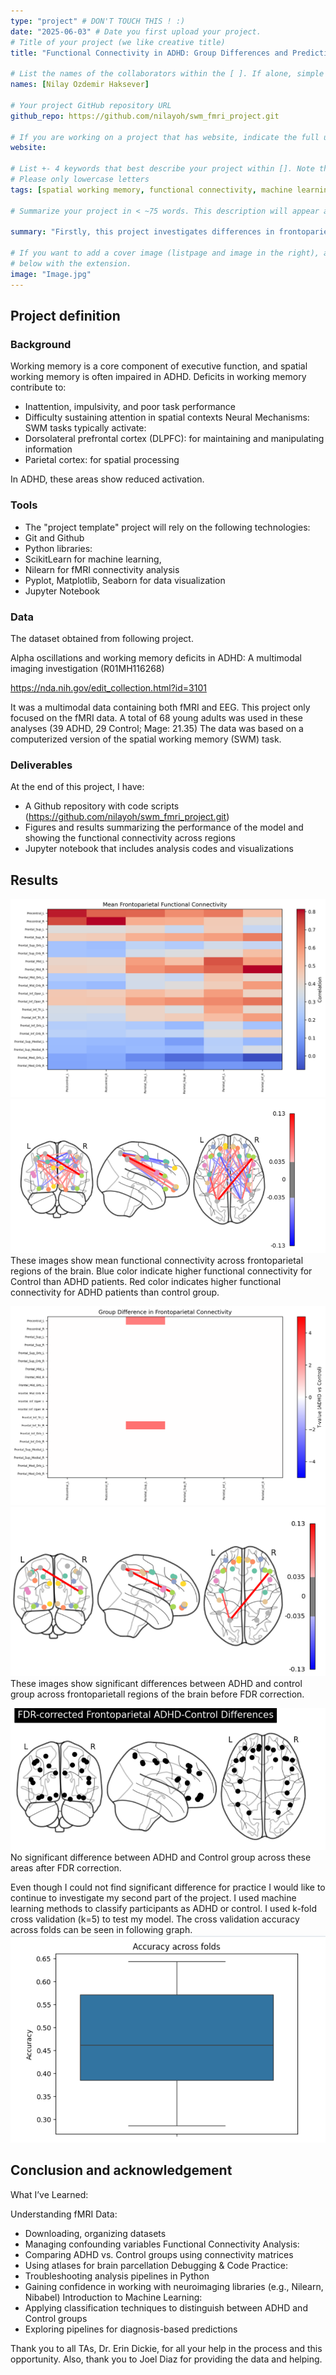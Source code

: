 ```yaml
---
type: "project" # DON'T TOUCH THIS ! :)
date: "2025-06-03" # Date you first upload your project.
# Title of your project (we like creative title)
title: "Functional Connectivity in ADHD: Group Differences and Predictive Modeling During Spatial Working Memory Task"

# List the names of the collaborators within the [ ]. If alone, simple put your name within []
names: [Nilay Ozdemir Haksever]

# Your project GitHub repository URL
github_repo: https://github.com/nilayoh/swm_fmri_project.git

# If you are working on a project that has website, indicate the full url including "https://" below or leave it empty.
website:

# List +- 4 keywords that best describe your project within []. Note that the project summary also involves a number of key words. Those are listed on top of the [github repository](https://github.com/brainhack-school2020/project_template), click `manage topics`.
# Please only lowercase letters
tags: [spatial working memory, functional connectivity, machine learning, ADHD]

# Summarize your project in < ~75 words. This description will appear at the top of your page and on the list page with other projects..

summary: "Firstly, this project investigates differences in frontoparietal brain connectivity between individuals diagnosed with ADHD and control participants during Spatial Working Memory Task, using fMRI-based connectivity data. In the second part of this project, To classify individuals as either having ADHD or being in control group based on functional connectivity data features machine learning models was tested by using k-fold cross validation. "

# If you want to add a cover image (listpage and image in the right), add it to your directory and indicate the name
# below with the extension.
image: "Image.jpg"
---
```

<!-- This is an html comment and this won't appear in the rendered page. You are now editing the "content" area, the core of your description. Everything that you can do in markdown is allowed below. We added a couple of comments to guide your through documenting your progress. -->

## Project definition

### Background
Working memory is a core component of executive function, and spatial working memory is often impaired in ADHD.
Deficits in working memory contribute to:
* Inattention, impulsivity, and poor task performance
* Difficulty sustaining attention in spatial contexts
Neural Mechanisms:
SWM tasks typically activate:
* Dorsolateral prefrontal cortex (DLPFC): for maintaining and manipulating information
* Parietal cortex: for spatial processing

In ADHD, these areas show reduced activation.

### Tools

* The "project template" project will rely on the following technologies:
* Git and Github
* Python libraries: 
* ScikitLearn for machine learning, 
* Nilearn for fMRI connectivity analysis 
* Pyplot, Matplotlib, Seaborn for data visualization
* Jupyter Notebook

### Data
The dataset obtained from following project.

Alpha oscillations and working memory deficits in ADHD: A multimodal imaging investigation (R01MH116268)

https://nda.nih.gov/edit_collection.html?id=3101

It was a multimodal data containing both fMRI and EEG. This project only focused on the fMRI data. A total of 68 young adults was used in these analyses (39 ADHD, 29 Control; Mage: 21.35)
The data was based on a computerized version of the spatial working memory (SWM) task. 



### Deliverables

At the end of this project, I have:
- A Github repository with code scripts (https://github.com/nilayoh/swm_fmri_project.git)
- Figures and results summarizing the performance of the model and showing the functional connectivity across regions
- Jupyter notebook that includes analysis codes and visualizations


## Results
![meanfrontoparietalfconn](meanfrontoparietalfunctionalconnectivity.png)
![BrainAllDiff](BrainAllDiff.png)
These images show mean functional connectivity across frontoparietal regions of the brain. Blue color indicate higher functional connectivity for Control than ADHD patients. Red color indicates higher functional connectivity for ADHD patients than control group.
 	
![signdifferencesinfrontoparietalconnec](signdifferencesinfrontoparietalconnec.png)
![BrainSignDiff](BrainSignDiff.png)
These images show significant differences between ADHD and control group across frontoparietall regions of the brain before FDR correction.

![FDRCorrected](FDRCorrected.png)
No significant difference between ADHD and Control group across these areas after FDR correction.

Even though I could not find significant difference for practice I would like to continue to investigate my second part of the project.
I used machine learning methods to classify participants as ADHD or control. I used k-fold cross validation (k=5) to test my model.
The cross validation accuracy across folds can be seen in following graph.
![KFold_ML](KFold_ML.png)

## Conclusion and acknowledgement

What I’ve Learned:

Understanding fMRI Data:
* Downloading, organizing datasets
* Managing confounding variables
Functional Connectivity Analysis:
* Comparing ADHD vs. Control groups using connectivity matrices
* Using atlases for brain parcellation
Debugging & Code Practice:
* Troubleshooting analysis pipelines in Python
* Gaining confidence in working with neuroimaging libraries (e.g., Nilearn, Nibabel)
Introduction to Machine Learning:
* Applying classification techniques to distinguish between ADHD and Control groups
* Exploring pipelines for diagnosis-based predictions

Thank you to all TAs, Dr. Erin Dickie, for all your help in the process and this opportunity. Also, thank you to Joel Diaz for providing the data and helping. 
